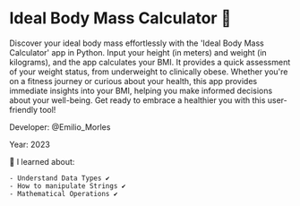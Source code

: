 # Ideal Body Mass Calculator 👀

Discover your ideal body mass effortlessly with the 'Ideal Body Mass Calculator' app in Python. 
Input your height (in meters) and weight (in kilograms), and the app calculates your BMI. 
It provides a quick assessment of your weight status, from underweight to clinically obese. 
Whether you're on a fitness journey or curious about your health, this app provides immediate insights into your BMI, helping you make informed decisions about your well-being. 
Get ready to embrace a healthier you with this user-friendly tool!

Developer: @Emilio_Morles

Year: 2023

🔸 I learned about:

    - Understand Data Types ✔️
    - How to manipulate Strings ✔️
    - Mathematical Operations ✔️

